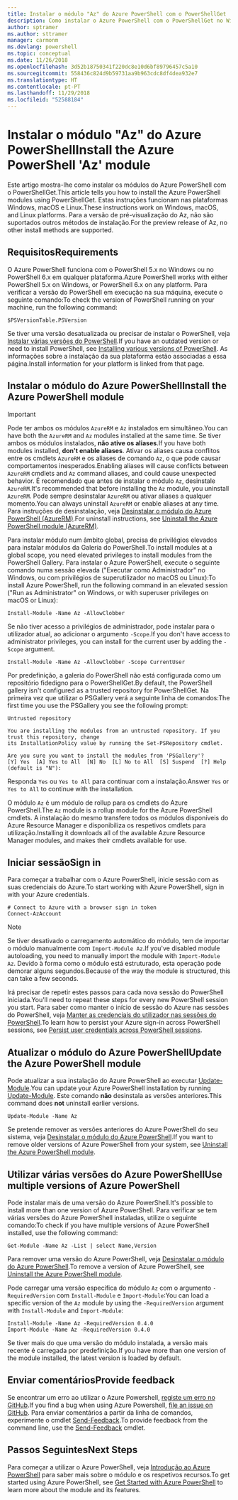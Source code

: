 ```yaml
---
title: Instalar o módulo "Az" do Azure PowerShell com o PowerShellGet
description: Como instalar o Azure PowerShell com o PowerShellGet no Windows, macOS e Linux.
author: sptramer
ms.author: sttramer
manager: carmonm
ms.devlang: powershell
ms.topic: conceptual
ms.date: 11/26/2018
ms.openlocfilehash: 3d52b18750341f220dc8e10d6bf89796457c5a10
ms.sourcegitcommit: 558436c824d9b59731aa9b963cdc8df4dea932e7
ms.translationtype: HT
ms.contentlocale: pt-PT
ms.lasthandoff: 11/29/2018
ms.locfileid: "52588184"
---
```

# <a name="install-the-azure-powershell-az-module"></a><span data-ttu-id="a5477-103">Instalar o módulo "Az" do Azure PowerShell</span><span class="sxs-lookup"><span data-stu-id="a5477-103">Install the Azure PowerShell 'Az' module</span></span>

<span data-ttu-id="a5477-104">Este artigo mostra-lhe como instalar os módulos do Azure PowerShell com o PowerShellGet.</span><span class="sxs-lookup"><span data-stu-id="a5477-104">This article tells you how to install the Azure PowerShell modules using PowerShellGet.</span></span> <span data-ttu-id="a5477-105">Estas instruções funcionam nas plataformas Windows, macOS e Linux.</span><span class="sxs-lookup"><span data-stu-id="a5477-105">These instructions work on Windows, macOS, and Linux platforms.</span></span> <span data-ttu-id="a5477-106">Para a versão de pré-visualização do Az, não são suportados outros métodos de instalação.</span><span class="sxs-lookup"><span data-stu-id="a5477-106">For the preview release of Az, no other install methods are supported.</span></span> 

## <a name="requirements"></a><span data-ttu-id="a5477-107">Requisitos</span><span class="sxs-lookup"><span data-stu-id="a5477-107">Requirements</span></span>

<span data-ttu-id="a5477-108">O Azure PowerShell funciona com o PowerShell 5.x no Windows ou no PowerShell 6.x em qualquer plataforma.</span><span class="sxs-lookup"><span data-stu-id="a5477-108">Azure PowerShell works with either PowerShell 5.x on Windows, or PowerShell 6.x on any platform.</span></span> <span data-ttu-id="a5477-109">Para verificar a versão do PowerShell em execução na sua máquina, execute o seguinte comando:</span><span class="sxs-lookup"><span data-stu-id="a5477-109">To check the version of PowerShell running on your machine, run the following command:</span></span>

```powershell-interactive
$PSVersionTable.PSVersion
```

<span data-ttu-id="a5477-110">Se tiver uma versão desatualizada ou precisar de instalar o PowerShell, veja [Instalar várias versões do PowerShell](https://docs.microsoft.com/en-us/powershell/scripting/setup/installing-powershell?view=powershell-6).</span><span class="sxs-lookup"><span data-stu-id="a5477-110">If you have an outdated version or need to install PowerShell, see [Installing various versions of PowerShell](https://docs.microsoft.com/en-us/powershell/scripting/setup/installing-powershell?view=powershell-6).</span></span> <span data-ttu-id="a5477-111">As informações sobre a instalação da sua plataforma estão associadas a essa página.</span><span class="sxs-lookup"><span data-stu-id="a5477-111">Install information for your platform is linked from that page.</span></span>

## <a name="install-the-azure-powershell-module"></a><span data-ttu-id="a5477-112">Instalar o módulo do Azure PowerShell</span><span class="sxs-lookup"><span data-stu-id="a5477-112">Install the Azure PowerShell module</span></span>

> [!IMPORTANT]
>
> <span data-ttu-id="a5477-113">Pode ter ambos os módulos `AzureRM` e `Az` instalados em simultâneo.</span><span class="sxs-lookup"><span data-stu-id="a5477-113">You can have both the `AzureRM` and `Az` modules installed at the same time.</span></span> <span data-ttu-id="a5477-114">Se tiver ambos os módulos instalados, __não ative os aliases__.</span><span class="sxs-lookup"><span data-stu-id="a5477-114">If you have both modules installed, __don't enable aliases__.</span></span>
> <span data-ttu-id="a5477-115">Ativar os aliases causa conflitos entre os cmdlets `AzureRM` e os aliases de comando `Az`, o que pode causar comportamentos inesperados.</span><span class="sxs-lookup"><span data-stu-id="a5477-115">Enabling aliases will cause conflicts between `AzureRM` cmdlets and `Az` command aliases, and could cause unexpected behavior.</span></span>
> <span data-ttu-id="a5477-116">É recomendado que antes de instalar o módulo `Az`, desinstale `AzureRM`.</span><span class="sxs-lookup"><span data-stu-id="a5477-116">It's recommended that before installing the `Az` module, you uninstall `AzureRM`.</span></span> <span data-ttu-id="a5477-117">Pode sempre desinstalar `AzureRM` ou ativar aliases a qualquer momento.</span><span class="sxs-lookup"><span data-stu-id="a5477-117">You can always uninstall `AzureRM` or enable aliases at any time.</span></span> <span data-ttu-id="a5477-118">Para instruções de desinstalação, veja [Desinstalar o módulo do Azure PowerShell (AzureRM)](uninstall-azurerm-ps.md).</span><span class="sxs-lookup"><span data-stu-id="a5477-118">For uninstall instructions, see [Uninstall the Azure PowerShell module (AzureRM)](uninstall-azurerm-ps.md).</span></span> 

<span data-ttu-id="a5477-119">Para instalar módulo num âmbito global, precisa de privilégios elevados para instalar módulos da Galeria do PowerShell.</span><span class="sxs-lookup"><span data-stu-id="a5477-119">To install modules at a global scope, you need elevated privileges to install modules from the PowerShell Gallery.</span></span> <span data-ttu-id="a5477-120">Para instalar o Azure PowerShell, execute o seguinte comando numa sessão elevada ("Executar como Administrador" no Windows, ou com privilégios de superutilizador no macOS ou Linux):</span><span class="sxs-lookup"><span data-stu-id="a5477-120">To install Azure PowerShell, run the following command in an elevated session ("Run as Administrator" on Windows, or with superuser privileges on macOS or Linux):</span></span>

```powershell-interactive
Install-Module -Name Az -AllowClobber
```

<span data-ttu-id="a5477-121">Se não tiver acesso a privilégios de administrador, pode instalar para o utilizador atual, ao adicionar o argumento `-Scope`.</span><span class="sxs-lookup"><span data-stu-id="a5477-121">If you don't have access to administrator privileges, you can install for the current user by adding the `-Scope` argument.</span></span>

```powershell-interactive
Install-Module -Name Az -AllowClobber -Scope CurrentUser
```

<span data-ttu-id="a5477-122">Por predefinição, a galeria do PowerShell não está configurada como um repositório fidedigno para o PowerShellGet.</span><span class="sxs-lookup"><span data-stu-id="a5477-122">By default, the PowerShell gallery isn't configured as a trusted repository for PowerShellGet.</span></span> <span data-ttu-id="a5477-123">Na primeira vez que utilizar o PSGallery verá a seguinte linha de comandos:</span><span class="sxs-lookup"><span data-stu-id="a5477-123">The first time you use the PSGallery you see the following prompt:</span></span>

```output
Untrusted repository

You are installing the modules from an untrusted repository. If you trust this repository, change
its InstallationPolicy value by running the Set-PSRepository cmdlet.

Are you sure you want to install the modules from 'PSGallery'?
[Y] Yes  [A] Yes to All  [N] No  [L] No to All  [S] Suspend  [?] Help (default is "N"):
```

<span data-ttu-id="a5477-124">Responda `Yes` ou `Yes to All` para continuar com a instalação.</span><span class="sxs-lookup"><span data-stu-id="a5477-124">Answer `Yes` or `Yes to All` to continue with the installation.</span></span>

<span data-ttu-id="a5477-125">O módulo `Az` é um módulo de rollup para os cmdlets do Azure PowerShell.</span><span class="sxs-lookup"><span data-stu-id="a5477-125">The `Az` module is a rollup module for the Azure PowerShell cmdlets.</span></span> <span data-ttu-id="a5477-126">A instalação do mesmo transfere todos os módulos disponíveis do Azure Resource Manager e disponibiliza os respetivos cmdlets para utilização.</span><span class="sxs-lookup"><span data-stu-id="a5477-126">Installing it downloads all of the available Azure Resource Manager modules, and makes their cmdlets available for use.</span></span>

## <a name="sign-in"></a><span data-ttu-id="a5477-127">Iniciar sessão</span><span class="sxs-lookup"><span data-stu-id="a5477-127">Sign in</span></span>

<span data-ttu-id="a5477-128">Para começar a trabalhar com o Azure PowerShell, inicie sessão com as suas credenciais do Azure.</span><span class="sxs-lookup"><span data-stu-id="a5477-128">To start working with Azure PowerShell, sign in with your Azure credentials.</span></span>

```powershell-interactive
# Connect to Azure with a browser sign in token
Connect-AzAccount
```

> [!NOTE]
>
> <span data-ttu-id="a5477-129">Se tiver desativado o carregamento automático do módulo, tem de importar o módulo manualmente com `Import-Module Az`.</span><span class="sxs-lookup"><span data-stu-id="a5477-129">If you've disabled module autoloading, you need to manually import the module with `Import-Module Az`.</span></span> <span data-ttu-id="a5477-130">Devido à forma como o módulo está estruturado, esta operação pode demorar alguns segundos.</span><span class="sxs-lookup"><span data-stu-id="a5477-130">Because of the way the module is structured, this can take a few seconds.</span></span>

<span data-ttu-id="a5477-131">Irá precisar de repetir estes passos para cada nova sessão do PowerShell iniciada.</span><span class="sxs-lookup"><span data-stu-id="a5477-131">You'll need to repeat these steps for every new PowerShell session you start.</span></span> <span data-ttu-id="a5477-132">Para saber como manter o início de sessão do Azure nas sessões do PowerShell, veja [Manter as credenciais do utilizador nas sessões do PowerShell](context-persistence.md).</span><span class="sxs-lookup"><span data-stu-id="a5477-132">To learn how to persist your Azure sign-in across PowerShell sessions, see [Persist user credentials across PowerShell sessions](context-persistence.md).</span></span>

## <a name="update-the-azure-powershell-module"></a><span data-ttu-id="a5477-133">Atualizar o módulo do Azure PowerShell</span><span class="sxs-lookup"><span data-stu-id="a5477-133">Update the Azure PowerShell module</span></span>

<span data-ttu-id="a5477-134">Pode atualizar a sua instalação do Azure PowerShell ao executar [Update-Module](/powershell/module/powershellget/update-module).</span><span class="sxs-lookup"><span data-stu-id="a5477-134">You can update your Azure PowerShell installation by running [Update-Module](/powershell/module/powershellget/update-module).</span></span> <span data-ttu-id="a5477-135">Este comando __não__ desinstala as versões anteriores.</span><span class="sxs-lookup"><span data-stu-id="a5477-135">This command does __not__ uninstall earlier versions.</span></span>

```powershell-interactive
Update-Module -Name Az
```

<span data-ttu-id="a5477-136">Se pretende remover as versões anteriores do Azure PowerShell do seu sistema, veja [Desinstalar o módulo do Azure PowerShell](uninstall-azurerm-ps.md).</span><span class="sxs-lookup"><span data-stu-id="a5477-136">If you want to remove older versions of Azure PowerShell from your system, see [Uninstall the Azure PowerShell module](uninstall-azurerm-ps.md).</span></span>

## <a name="use-multiple-versions-of-azure-powershell"></a><span data-ttu-id="a5477-137">Utilizar várias versões do Azure PowerShell</span><span class="sxs-lookup"><span data-stu-id="a5477-137">Use multiple versions of Azure PowerShell</span></span>

<span data-ttu-id="a5477-138">Pode instalar mais de uma versão do Azure PowerShell.</span><span class="sxs-lookup"><span data-stu-id="a5477-138">It's possible to install more than one version of Azure PowerShell.</span></span> <span data-ttu-id="a5477-139">Para verificar se tem várias versões do Azure PowerShell instaladas, utilize o seguinte comando:</span><span class="sxs-lookup"><span data-stu-id="a5477-139">To check if you have multiple versions of Azure PowerShell installed, use the following command:</span></span>

```powershell-interactive
Get-Module -Name Az -List | select Name,Version
```

<span data-ttu-id="a5477-140">Para remover uma versão do Azure PowerShell, veja [Desinstalar o módulo do Azure PowerShell](uninstall-azurerm-ps.md).</span><span class="sxs-lookup"><span data-stu-id="a5477-140">To remove a version of Azure PowerShell, see [Uninstall the Azure PowerShell module](uninstall-azurerm-ps.md).</span></span>

<span data-ttu-id="a5477-141">Pode carregar uma versão específica do módulo `Az` com o argumento `-RequiredVersion` com `Install-Module` e `Import-Module`:</span><span class="sxs-lookup"><span data-stu-id="a5477-141">You can load a specific version of the `Az` module by using the `-RequiredVersion` argument with `Install-Module` and `Import-Module`:</span></span>

```powershell-interactive
Install-Module -Name Az -RequiredVersion 0.4.0
Import-Module -Name Az -RequiredVersion 0.4.0
```

<span data-ttu-id="a5477-142">Se tiver mais do que uma versão do módulo instalada, a versão mais recente é carregada por predefinição.</span><span class="sxs-lookup"><span data-stu-id="a5477-142">If you have more than one version of the module installed, the latest version is loaded by default.</span></span>

## <a name="provide-feedback"></a><span data-ttu-id="a5477-143">Enviar comentários</span><span class="sxs-lookup"><span data-stu-id="a5477-143">Provide feedback</span></span>

<span data-ttu-id="a5477-144">Se encontrar um erro ao utilizar o Azure Powershell, [registe um erro no GitHub](https://github.com/Azure/azure-powershell/issues).</span><span class="sxs-lookup"><span data-stu-id="a5477-144">If you find a bug when using Azure Powershell, [file an issue on GitHub](https://github.com/Azure/azure-powershell/issues).</span></span>
<span data-ttu-id="a5477-145">Para enviar comentários a partir da linha de comandos, experimente o cmdlet [Send-Feedback](/powershell/module/az.profile/send-feedback).</span><span class="sxs-lookup"><span data-stu-id="a5477-145">To provide feedback from the command line, use the [Send-Feedback](/powershell/module/az.profile/send-feedback) cmdlet.</span></span>

## <a name="next-steps"></a><span data-ttu-id="a5477-146">Passos Seguintes</span><span class="sxs-lookup"><span data-stu-id="a5477-146">Next Steps</span></span>

<span data-ttu-id="a5477-147">Para começar a utilizar o Azure PowerShell, veja [Introdução ao Azure PowerShell](get-started-azureps.md) para saber mais sobre o módulo e os respetivos recursos.</span><span class="sxs-lookup"><span data-stu-id="a5477-147">To get started using Azure PowerShell, see [Get Started with Azure PowerShell](get-started-azureps.md) to learn more about the module and its features.</span></span>
